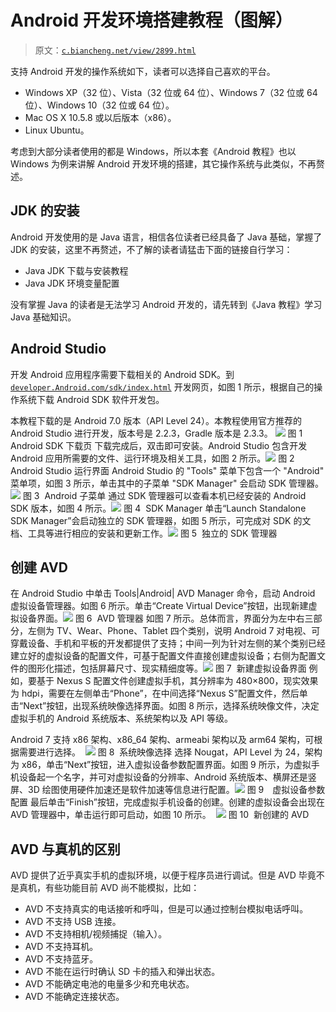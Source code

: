 # Android 开发环境搭建教程（图解）

> 原文：[`c.biancheng.net/view/2899.html`](http://c.biancheng.net/view/2899.html)

支持 Android 开发的操作系统如下，读者可以选择自己喜欢的平台。

*   Windows XP（32 位）、Vista（32 位或 64 位）、Windows 7（32 位或 64 位）、Windows 10（32 位或 64 位）。
*   Mac OS X 10.5.8 或以后版本（x86）。
*   Linux Ubuntu。

考虑到大部分读者使用的都是 Windows，所以本套《Android 教程》也以 Windows 为例来讲解 Android 开发环境的搭建，其它操作系统与此类似，不再赘述。

## JDK 的安装

Android 开发使用的是 Java 语言，相信各位读者已经具备了 Java 基础，掌握了 JDK 的安装，这里不再赘述，不了解的读者请猛击下面的链接自行学习：

*   Java JDK 下载与安装教程
*   Java JDK 环境变量配置

没有掌握 Java 的读者是无法学习 Android 开发的，请先转到《Java 教程》学习 Java 基础知识。

## Android Studio

开发 Android 应用程序需要下载相关的 Android SDK。到 [`developer.Android.com/sdk/index.html`](http://http://developer.Android.com/sdk/index.html) 开发网页，如图 1 所示，根据自己的操作系统下载 Android SDK 软件开发包。

本教程下载的是 Android 7.0 版本（API Level 24）。本教程使用官方推荐的 Android Studio 进行开发，版本号是 2.2.3，Gradle 版本是 2.3.3。
![](img/ea2ed38df3b4cec7704700ae9e714309.png)
图 1  Android SDK 下载页
下载完成后，双击即可安装。Android Studio 包含开发 Android 应用所需要的文件、运行环境及相关工具，如图 2 所示。![](img/f6038f07437989838a37a433c8ec78aa.png)
图 2  Android Studio 运行界面
Android Studio 的 "Tools" 菜单下包含一个 "Android" 菜单项，如图 3 所示，单击其中的子菜单 "SDK Manager" 会启动 SDK 管理器。![](img/b20e325db11c1319ae0f7bdbcf376576.png)
图 3  Android 子菜单
通过 SDK 管理器可以查看本机已经安装的 Android SDK 版本，如图 4 所示。![](img/91cc767efde44fd0c3ba883356a661d0.png)
图 4  SDK Manager
单击“Launch Standalone SDK Manager”会启动独立的 SDK 管理器，如图 5 所示，可完成对 SDK 的文档、工具等进行相应的安装和更新工作。![](img/8e5610b00a7b2d38302c563ee6e89f0a.png)
图 5  独立的 SDK 管理器

## 创建 AVD

在 Android Studio 中单击 Tools|Android| AVD Manager 命令，启动 Android 虚拟设备管理器。如图 6 所示。单击“Create Virtual Device”按钮，出现新建虚拟设备界面。![](img/c70f65bfc4e9ca0df55f15d24c79ee5a.png)
图 6  AVD 管理器
如图 7 所示。总体而言，界面分为左中右三部分，左侧为 TV、Wear、Phone、Tablet 四个类别，说明 Android 7 对电视、可穿戴设备、手机和平板的开发都提供了支持；中间一列为针对左侧的某个类别已经建立好的虚拟设备的配置文件，可基于配置文件直接创建虚拟设备；右侧为配置文件的图形化描述，包括屏幕尺寸、现实精细度等。![](img/89a1f0c78c7a931745ab93229cb66aa2.png)
图 7  新建虚拟设备界面
例如，要基于 Nexus S 配置文件创建虚拟手机，其分辨率为 480×800，现实效果为 hdpi，需要在左侧单击“Phone”，在中间选择“Nexus S”配置文件，然后单击“Next”按钮，出现系统映像选择界面。如图 8 所示，选择系统映像文件，决定虚拟手机的 Android 系统版本、系统架构以及 API 等级。

Android 7 支持 x86 架构、x86_64 架构、armeabi 架构以及 arm64 架构，可根据需要进行选择。
 ![](img/610a68038e160a9b42a9c7e1124393fc.png)
图 8  系统映像选择
选择 Nougat，API Level 为 24，架构为 x86，单击“Next”按钮，进入虚拟设备参数配置界面。如图 9 所示，为虚拟手机设备起一个名字，并可对虚拟设备的分辨率、Android 系统版本、横屏还是竖屏、3D 绘图使用硬件加速还是软件加速等信息进行配置。![](img/67431c402be8bcbd5ec2932c6e78ccaf.png)
图 9　虚拟设备参数配置
最后单击“Finish”按钮，完成虚拟手机设备的创建。创建的虚拟设备会出现在 AVD 管理器中，单击运行即可启动，如图 10 所示。
 ![](img/308fa5ae6a7724d5aee1db3eaf5871cb.png)
图 10  新创建的 AVD

## AVD 与真机的区别

AVD 提供了近乎真实手机的虚拟环境，以便于程序员进行调试。但是 AVD 毕竟不是真机，有些功能目前 AVD 尚不能模拟，比如：

*   AVD 不支持真实的电话接听和呼叫，但是可以通过控制台模拟电话呼叫。
*   AVD 不支持 USB 连接。
*   AVD 不支持相机/视频捕捉（输入）。
*   AVD 不支持耳机。
*   AVD 不支持蓝牙。
*   AVD 不能在运行时确认 SD 卡的插入和弹出状态。
*   AVD 不能确定电池的电量多少和充电状态。
*   AVD 不能确定连接状态。